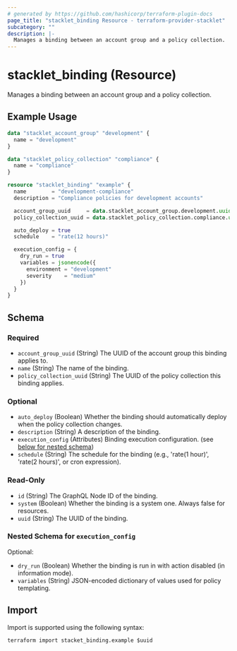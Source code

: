 ```yaml
---
# generated by https://github.com/hashicorp/terraform-plugin-docs
page_title: "stacklet_binding Resource - terraform-provider-stacklet"
subcategory: ""
description: |-
  Manages a binding between an account group and a policy collection.
---
```


# stacklet_binding (Resource)

Manages a binding between an account group and a policy collection.

## Example Usage

```terraform
data "stacklet_account_group" "development" {
  name = "development"
}

data "stacklet_policy_collection" "compliance" {
  name = "compliance"
}

resource "stacklet_binding" "example" {
  name        = "development-compliance"
  description = "Compliance policies for development accounts"

  account_group_uuid     = data.stacklet_account_group.development.uuid
  policy_collection_uuid = data.stacklet_policy_collection.compliance.uuid

  auto_deploy = true
  schedule    = "rate(12 hours)"

  execution_config = {
    dry_run = true
    variables = jsonencode({
      environment = "development"
      severity    = "medium"
    })
  }
}
```

<!-- schema generated by tfplugindocs -->
## Schema

### Required

- `account_group_uuid` (String) The UUID of the account group this binding applies to.
- `name` (String) The name of the binding.
- `policy_collection_uuid` (String) The UUID of the policy collection this binding applies.

### Optional

- `auto_deploy` (Boolean) Whether the binding should automatically deploy when the policy collection changes.
- `description` (String) A description of the binding.
- `execution_config` (Attributes) Binding execution configuration. (see [below for nested schema](#nestedatt--execution_config))
- `schedule` (String) The schedule for the binding (e.g., 'rate(1 hour)', 'rate(2 hours)', or cron expression).

### Read-Only

- `id` (String) The GraphQL Node ID of the binding.
- `system` (Boolean) Whether the binding is a system one. Always false for resources.
- `uuid` (String) The UUID of the binding.

<a id="nestedatt--execution_config"></a>
### Nested Schema for `execution_config`

Optional:

- `dry_run` (Boolean) Whether the binding is run in with action disabled (in information mode).
- `variables` (String) JSON-encoded dictionary of values used for policy templating.

## Import

Import is supported using the following syntax:

```shell
terraform import stacket_binding.example $uuid
```
